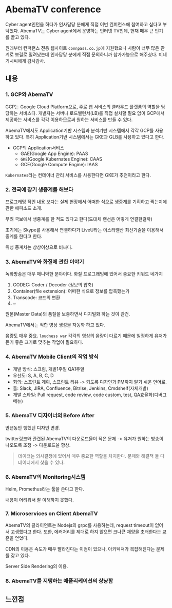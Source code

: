 # AbemaTV conference

Cyber agent인턴을 하다가 인사담당 분에게 직접 이번 컨퍼런스에 참여하고 싶다고 부탁했다. AbemaTV는 Cyber agent에서 운영하는 인터넷 TV인데, 현재 매우 큰 인기를 끌고 있다.

원래부터 컨퍼런스 전용 웹사이트 `connpass.co.jp`에 지원했으나 사람이 너무 많은 관계로 보결로 밀려났는데 인사담당 분에게 직접 문의하니까 참가가능으로 해주셨다. 미네기시씨에게 감사감사.

## 내용

### 1. GCP와 AbemaTV

GCP는 Google Cloud Platform으로, 주로 웹 서비스의 클라우드 플랫폼의 역할을 담당하는 서비스다. 개발자는 서버나 로드벨런서(LB)를 직접 설치할 필요 없이 GCP에서 제공하는 서비스를 각각 이용하므로써 원하는 서비스를 만들 수 있다.

AbemaTV에서도 Application기반 시스템과 분석기반 시스템에서 각각 GCP를 사용하고 있다. 특히 Application기반 시스템에서는 GKE과 GLB를 사용하고 있다고 한다.

- GCP의 Application서비스
  - GAE(Google App Engine): PAAS
  - `GKE`(Google Kubernates Engine): CAAS
  - GCE(Google Compute Engine): IAAS

`Kubernates`라는 컨테이너 관리 서비스를 사용한다면 GKE가 추천이라고 한다.

### 2. 전국에 장기 생중계를 해보다

프로그래밍 적인 내용 보다는 실제 현장에서 어떠한 식으로 생중계를 기획하고 찍는지에 관한 에피소드 소개.

무려 국보에서 생중계를 한 적도 있다고 한다(도대체 랜선은 어떻게 연결한걸까)

초기에는 Skype를 사용해서 연결하다가 LiveU라는 이스라엘산 최신기술을 이용해서 중계를 한다고 한다.

위성 중계차는 상상이상으로 비싸다.

### 3. AbemaTV와 화질에 관한 이야기

녹화방송은 매우 매니악한 분야이다. 화질 프로그래밍에 있어서 중요한 키워드 네가지

1. CODEC: Coder / Decoder (정보의 압축)
2. Container(file extension): 어떠한 식으로 정보를 압축했는가
3. Transcode: 코드의 변환
4. ~

원본(Master Data)의 품질을 보증하면서 디지털화 하는 것이 관건.

AbemaTV에서는 적합 영상 생성을 자동화 하고 있다.

음량도 매우 중요. `loudness war` 각각의 영상의 음량이 다르기 때문에 일정하게 유저가 듣기 좋은 크기로 맞추는 작업이 필요하다.

### 4. AbemaTV Mobile Client의 작업 방식

- 개발 방식: 스크럼, 개발1주일 QA1주일
- 우선도: S, A, B, C, D
- 회의: 스프린트 계획, 스프린트 리뷰 -> 되도록 디자인과 PM까지 알기 쉬운 언어로.
- 툴: Slack, JIRA, Confluence, Bitrise, Jenkins, Cmdshelf(자체개발)
- 개발 스타일: Pull request, code review, code custom, test, QA효율화(디버그 메뉴)

### 5. AbemaTV 디자이너의 Before After

반년동안 행했던 디자인 변경.

twitter링크와 관련된 AbemaTV의 다운로드율이 적은 문제 -> 유저가 원하는 방송이 나오도록 조정 -> 다운로드율 향상.

> 데이터는 의사결정에 있어서 매우 중요한 역할을 차지한다. 문제와 해결책 둘 다 데이터에서 찾을 수 있다.

### 6. AbemaTV의 Monitoring시스템

Helm, Promethus라는 툴을 쓴다고 한다.

내용이 어려워서 잘 이해하지 못했다.

### 7. Microservices on Client AbemaTV

AbemaTV의 클라이언트는 Nodejs의 grpc를 사용하는데, request timeout이 없어서 고생했다고 한다. 또한, 에러처리를 제대로 하지 않으면 크나큰 재양을 초래한다는 교훈을 얻었다.

CDN의 이용은 속도가 매우 빨라진다는 이점이 있으나, 아키텍쳐가 복잡해진다는 문제를 갖고 있다.

Server Side Rendering의 이용.

### 8. AbemaTV를 지탱하는 애플리케이션의 상냥함



## 느낀점
